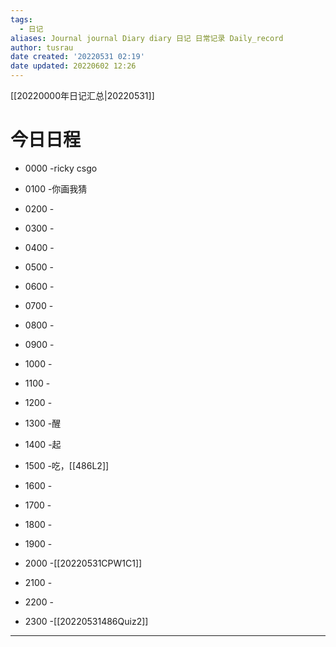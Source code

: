 ```yaml
---
tags:
  - 日记
aliases: Journal journal Diary diary 日记 日常记录 Daily_record
author: tusrau
date created: '20220531 02:19'
date updated: 20220602 12:26
---
```


[[20220000年日记汇总|20220531]]

# 今日日程

- 0000 -ricky csgo
- 0100 -你画我猜
- 0200 -
- 0300 -
- 0400 -
- 0500 -
- 0600 -
- 0700 -
- 0800 -

- 0900 -
- 1000 -
- 1100 -
- 1200 -
- 1300 -醒
- 1400 -起
- 1500 -吃，[[486L2]]
- 1600 -
- 1700 -
- 1800 -

- 1900 -
- 2000 -[[20220531CPW1C1]]
- 2100 -
- 2200 -
- 2300 -[[20220531486Quiz2]]

---
